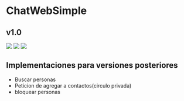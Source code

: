# ChatWebSimple
## v1.0
![](https://drive.google.com/file/d/1Y5unk2k6gZJxHPHt_yUWFg2lBKNwGBLW/view?usp=drive_link)
![](https://drive.google.com/file/d/1l1VM3exYZ6TqGy04FT2abqOf40iZtmHS/view?usp=drive_link)
![](https://drive.google.com/file/d/1Isx-0_l1XS9TFPM-IE9Qf6C7t0vWHlVP/view?usp=drive_link)

## Implementaciones para versiones posteriores
- Buscar personas
- Peticion de agregar a contactos(circulo privada)
- bloquear personas
